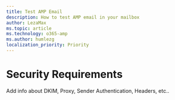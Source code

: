 ```yaml
---
title: Test AMP Email
description: How to test AMP email in your mailbox
author: LezaMax
ms.topic: article
ms.technology: o365-amp
ms.author: humlezg
localization_priority: Priority
---
```

# Security Requirements

Add info about DKIM, Proxy, Sender Authentication, Headers, etc..